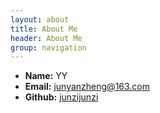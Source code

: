 ```yaml
---
layout: about
title: About Me
header: About Me
group: navigation
---
```

 * **Name:** YY
 * **Email:** [junyanzheng@163.com](junyanzheng@163.com)
 * **Github:** [junzijunzi](https://github.com/junzijunzi)